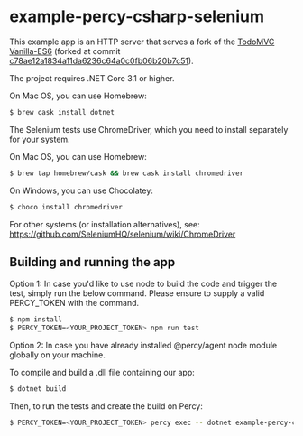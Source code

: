 # example-percy-csharp-selenium
This example app is an HTTP server that serves a fork of the [TodoMVC](https://github.com/tastejs/todomvc)
[Vanilla-ES6](https://github.com/tastejs/todomvc/tree/master/examples/vanilla-es6)
(forked at commit
[c78ae12a1834a11da6236c64a0c0fb06b20b7c51](https://github.com/tastejs/todomvc/tree/c78ae12a1834a11da6236c64a0c0fb06b20b7c51)).

The project requires .NET Core 3.1 or higher. 

On Mac OS, you can use Homebrew:
```bash
$ brew cask install dotnet
```

The Selenium tests use ChromeDriver, which you need to install separately for your system.

On Mac OS, you can use Homebrew:
```bash
$ brew tap homebrew/cask && brew cask install chromedriver
```

On Windows, you can use Chocolatey:

```bash
$ choco install chromedriver
```

For other systems (or installation alternatives), see:
https://github.com/SeleniumHQ/selenium/wiki/ChromeDriver

## Building and running the app

Option 1: In case you'd like to use node to build the code and trigger the test, simply run the below command. Please ensure to supply a valid PERCY_TOKEN with the command.

```bash
$ npm install
$ PERCY_TOKEN=<YOUR_PROJECT_TOKEN> npm run test
```

Option 2: In case you have already installed @percy/agent node module globally on your machine.

To compile and build a .dll file containing our app:
```bash
$ dotnet build
```

Then, to run the tests and create the build on Percy:
```bash
$ PERCY_TOKEN=<YOUR_PROJECT_TOKEN> percy exec -- dotnet example-percy-csharp-selenium/bin/Debug/*/example-percy-csharp-selenium.dll
```